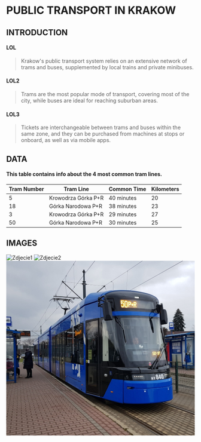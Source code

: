 # PUBLIC TRANSPORT IN KRAKOW

## INTRODUCTION

#### LOL
>Krakow's public transport system relies on an extensive network of trams and buses, supplemented by local trains and private minibuses.

#### LOL2
>Trams are the most popular mode of transport, covering most of the city, while buses are ideal for reaching suburban areas.

#### LOL3
>Tickets are interchangeable between trams and buses within the same zone, and they can be purchased from machines at stops or onboard, as well as via mobile apps.

## DATA
#### This table contains info about the 4 most common tram lines.

| Tram Number | Tram Line | Common Time | Kilometers |
|-------------|-----------|-------------|------------|
|      5      |Krowodrza Górka P+R| 40 minutes | 20  |
|     18      |Górka Narodowa P+R| 38 minutes  | 23  |
|     3       |Krowodrza Górka P+R| 29 minutes | 27  |
|     50      |Górka Narodowa P+R| 30 minutes  | 25  |

## IMAGES

![Zdjecie1](https://i.ytimg.com/vi/73Ve-DNjBok/maxresdefault.jpg)
![Zdjecie2](https://ikc.pl/wp-content/uploads/2024/04/tramwaj-50-mpk.jpg)
![Zdjecie3](tramwajlol.jpg)



